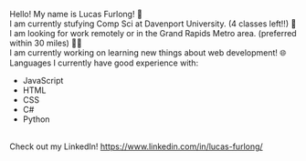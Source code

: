  Hello! My name is Lucas Furlong! 👋
<br />I am currently stufying Comp Sci at Davenport University. (4 classes left!!) 📖
<br />I am looking for work remotely or in the Grand Rapids Metro area. (preferred within 30 miles) 👨‍💼
<br />I am currently working on learning new things about web development! 🌐
<br />Languages I currently have good experience with: 
- JavaScript
- HTML
- CSS
- C#
- Python

<br />Check out my LinkedIn! https://www.linkedin.com/in/lucas-furlong/

